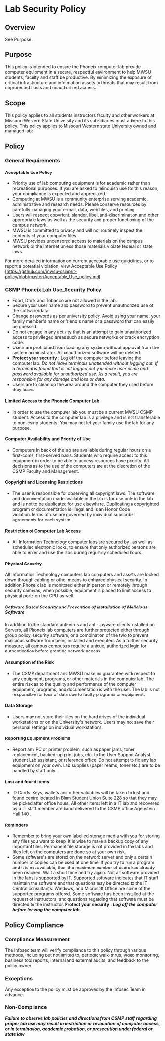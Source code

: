 # Lab Security Policy

## Overview
See Purpose.

## Purpose
This policy is intended to ensure the Phoneix computer lab provide computer equipment in a secure, respectful environment to help MWSU students, faculty and staff be productive. By minimizing the exposure of critical infrastructure and information assets to threats that may result from unprotected hosts and unauthorized access.

## Scope
This policy applies to all students,instructors faculty and other workers at Missouri Western State University and its subsidiaries must adhere to this policy. This policy applies to Missouri Western state University owned and managed labs.

## Policy
### General Requirements
#### Acceptable Use Policy
* Priority use of lab computing equipment is for academic rather than recreational purposes. If you are asked to relinquish use for this reason, your compliance is expected and appreciated.
* Computing at MWSU is a community enterprise serving academic, administrative and research needs. Please conserve resources by carefully managing your e-mail, data, web files, and printing.
* Users will respect copyright, slander, libel, anti-discrimination and other appropriate laws as well as the security and proper functioning of the campus network.
* MWSU is committed to privacy and will not routinely inspect the contents of your computer files.
* MWSU provides uncensored access to materials on the campus network or the Internet unless those materials violate federal or state laws.

For more detailed information on current acceptable use guidelines, or to report a potential violation, view Acceptable Use Policy [https://github.com/mwsu-csmp/it-policy/blob/master/Acceptable_Use_policy.md]

### CSMP Phoneix Lab Use_Security Policy

* Food, Drink and Tobacco are not allowed in the lab.
*	Secure your user name and password to prevent unauthorized use of the software/data.
*	Change passwords as per university policy. Avoid using your name, your family member's name or friend's name or a password that can easily be guessed.
*	Do not engage in any activity that is an attempt to gain unauthorized access to privileged areas such as secure networks or crack encryption code.
*	Users are prohibited from loading any system without approval from the system administrator. All unauthorized software will be deleted.
* **Protect your security** : Log off the computer before leaving the computer lab. *Do not leave terminals unattended without logging out. If a terminal is found that is not logged out you make user name and password available for unauthorized use. As a result, you are responsible for any damage and loss or data.*
*	Users are to clean up the area around the computer they used before they leave.


#### Limited Access to the Phoneix Computer Lab 
* In order to use the computer lab you must be a current MWSU CSMP student. Access to the computer lab is a privilege and is not transferable to non-csmp students. You may not let your family use the lab for any purpose.

#### Computer Availability and Priority of Use 
* Computers in back of the lab are available during regular hours on a first-come, first-served basis. Students who require access to this equipment in order to be able to access resources have priority. All decisions as to the use of the computers are at the discretion of the CSMP Faculty and Management.

#### Copyright and Licensing Restrictions 
* The user is responsible for observing all copyright laws. The software and documentation made available in the lab is for use only in the lab and is not to be duplicated for use elsewhere. Duplicating a copyrighted program or documentation is illegal and is an Honor Code violation.Terms of use are governed by individual subscriber agreements for each system.

#### Restriction of Computer Lab Access
* All Information Technology computer labs are secured by <card-swipe or proximity locks>, as well as scheduled electronic locks, to ensure that only authorized persons are able to enter and use the labs during regularly scheduled hours.

#### Physical Security
All Information Technology computers lab computers and assets are locked down through cabling or other means to enhance physical security. In addition,Phoneix lab is monitored either in person or remotely through security cameras, when possible, equipment is placed to limit access to physical ports on the CPU as well. 

##### Software Based Security and Prevention of installation of Malicious Software
In addition to the standard anti-virus and anti-spyware clients installed on Servers, all Phoneix lab computers are further protected either through group policy, security software, or a combination of the two to prevent malicious software from being installed and executed. As a further security measure, all campus computers require a unique, authorized login for authentication before granting network access

#### Assumption of the Risk 
* The CSMP department and MWSU make no guarantee with respect to any equipment, programs, or other materials in the computer lab. The entire risk as to the quality and performance of the computer equipment, programs, and documentation is with the user. The lab is not responsible for loss of data due to faulty programs or equipment.

#### Data Storage 
* Users may not store their files on the hard drives of the individual workstations or on the University's network. Users may not save their personal settings on individual workstations.

#### Reporting Equipment Problems 
* Report any PC or printer problem, such as paper jams, toner replacement, backed-up print jobs, etc. to the User Support Analyst, student Lab assistant, or reference office. Do not attempt to fix any lab equipment on your own. Lab supplies (paper reams, toner etc.) are to be handled by staff only.

#### Lost and found items
* ID Cards. Keys, wallets and other valuables will be taken to lost and found centre located in Blum Student Union Suite 228 so that they may be picked after office hours. All other items left in a IT lab and recovered by a IT staff member are hand delivered to the CSMP office Agenstein Hall 140 .
 
#### Reminders
* Remember to bring your own labelled storage media with you for storing any files you want to keep. It is wise to make a backup copy of any important files. Permanent file storage is not provided in the labs and files left on the computers are done so at your own risk.  
* Some software's are stored on the network server and only a certain number of copies can be used at one time. If you try to run a program and it is not available, then the maximum number of users has already been reached. Wait a short time and try again. Not all software provided in the labs is supported by IT. Supported software indicates that IT staff maintain the software and that questions may be directed to the IT Central consultants. Windows, and Microsoft Office are some of the supported programs offered. Some software has been installed at the request of instructors, and questions regarding that software must be directed to the instructor.
**Protect your security** : *__Log off the computer before leaving the computer lab__*.

## Policy Compliance
### Compliance Measurement
The Infosec team will verify compliance to this policy through various methods, including but not limited to, periodic walk-thrus, video monitoring, business tool reports, internal and external audits, and feedback to the policy owner.
### Exceptions
Any exception to the policy must be approved by the Infosec Team in advance.
### Non-Compliance
*__Failure to observe lab policies and directions from CSMP staff regarding proper lab use may result in restriction or revocation of computer access, or in termination, academic probation, or prosecution under federal or state law__*

